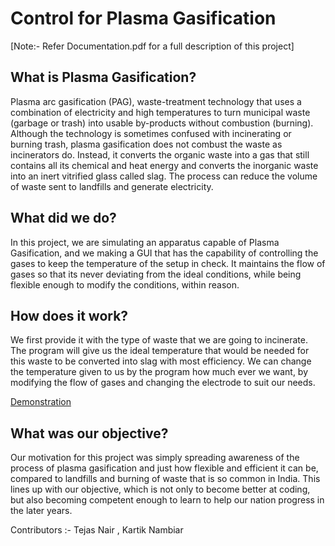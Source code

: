 # Control for Plasma Gasification
[Note:- Refer Documentation.pdf for a full description of this project]
## What is Plasma Gasification?
Plasma arc gasification (PAG), waste-treatment technology that uses a combination of electricity and high temperatures to turn municipal waste (garbage or trash) into usable by-products without combustion (burning). Although the technology is sometimes confused with incinerating or burning trash, plasma gasification does not combust the waste as incinerators do. Instead, it converts the organic waste into a gas that still contains all its chemical and heat energy and converts the inorganic waste into an inert vitrified glass called slag. The process can reduce the volume of waste sent to landfills and generate electricity.
## What did we do?
In this project, we are simulating an apparatus capable of Plasma Gasification, and we making a GUI that has the capability of controlling the gases to keep the temperature of the setup in check. It maintains the flow of gases so that its never deviating from the ideal conditions, while being flexible enough to modify the conditions, within reason.
## How does it work?
We first provide it with the type of waste that we are going to incinerate. The program will give us the ideal temperature that would be needed for this waste to be converted into slag with most efficiency. We can change the temperature given to us by the program how much ever we want, by modifying the flow of gases and changing the electrode to suit our needs.

[Demonstration](https://www.youtube.com/watch?v=Fp8U-WoXMyo)
## What was our objective?
Our motivation for this project was simply spreading awareness of the process of plasma gasification and just how flexible and efficient it can be, compared to landfills and burning of waste that is so common in India. This lines up with our objective, which is not only to become better at coding, but also becoming competent enough to learn to help our nation progress in the later years.

Contributors :- Tejas Nair , Kartik Nambiar
